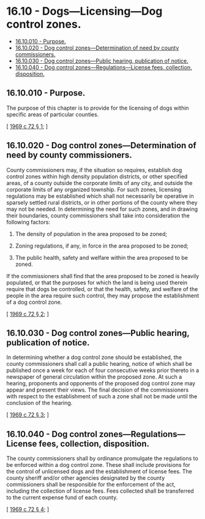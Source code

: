 # 16.10 - Dogs—Licensing—Dog control zones.
* [16.10.010 - Purpose.](#1610010---purpose)
* [16.10.020 - Dog control zones—Determination of need by county commissioners.](#1610020---dog-control-zonesdetermination-of-need-by-county-commissioners)
* [16.10.030 - Dog control zones—Public hearing, publication of notice.](#1610030---dog-control-zonespublic-hearing-publication-of-notice)
* [16.10.040 - Dog control zones—Regulations—License fees, collection, disposition.](#1610040---dog-control-zonesregulationslicense-fees-collection-disposition)
## 16.10.010 - Purpose.
The purpose of this chapter is to provide for the licensing of dogs within specific areas of particular counties.

\[ [1969 c 72 § 1](https://leg.wa.gov/CodeReviser/documents/sessionlaw/1969c72.pdf?cite=1969%20c%2072%20§%201); \]

## 16.10.020 - Dog control zones—Determination of need by county commissioners.
County commissioners may, if the situation so requires, establish dog control zones within high density population districts, or other specified areas, of a county outside the corporate limits of any city, and outside the corporate limits of any organized township. For such zones, licensing regulations may be established which shall not necessarily be operative in sparsely settled rural districts, or in other portions of the county where they may not be needed. In determining the need for such zones, and in drawing their boundaries, county commissioners shall take into consideration the following factors:

1. The density of population in the area proposed to be zoned;

2. Zoning regulations, if any, in force in the area proposed to be zoned;

3. The public health, safety and welfare within the area proposed to be zoned.

If the commissioners shall find that the area proposed to be zoned is heavily populated, or that the purposes for which the land is being used therein require that dogs be controlled, or that the health, safety, and welfare of the people in the area require such control, they may propose the establishment of a dog control zone.

\[ [1969 c 72 § 2](https://leg.wa.gov/CodeReviser/documents/sessionlaw/1969c72.pdf?cite=1969%20c%2072%20§%202); \]

## 16.10.030 - Dog control zones—Public hearing, publication of notice.
In determining whether a dog control zone should be established, the county commissioners shall call a public hearing, notice of which shall be published once a week for each of four consecutive weeks prior thereto in a newspaper of general circulation within the proposed zone. At such a hearing, proponents and opponents of the proposed dog control zone may appear and present their views. The final decision of the commissioners with respect to the establishment of such a zone shall not be made until the conclusion of the hearing.

\[ [1969 c 72 § 3](https://leg.wa.gov/CodeReviser/documents/sessionlaw/1969c72.pdf?cite=1969%20c%2072%20§%203); \]

## 16.10.040 - Dog control zones—Regulations—License fees, collection, disposition.
The county commissioners shall by ordinance promulgate the regulations to be enforced within a dog control zone. These shall include provisions for the control of unlicensed dogs and the establishment of license fees. The county sheriff and/or other agencies designated by the county commissioners shall be responsible for the enforcement of the act, including the collection of license fees. Fees collected shall be transferred to the current expense fund of each county.

\[ [1969 c 72 § 4](https://leg.wa.gov/CodeReviser/documents/sessionlaw/1969c72.pdf?cite=1969%20c%2072%20§%204); \]

